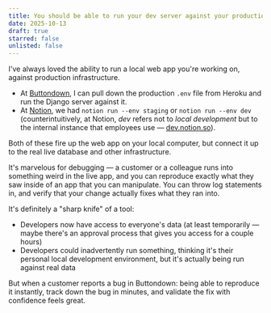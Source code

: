 ```yaml
---
title: You should be able to run your dev server against your production database
date: 2025-10-13
draft: true
starred: false
unlisted: false
---
```

I've always loved the ability to run a local web app you're working on, against production infrastructure.

- At [Buttondown](https://buttondown.com), I can pull down the production `.env` file from Heroku and run the Django server against it.
- At [Notion](https://notion.com/product), we had `notion run --env staging` or `notion run --env dev` (counterintuitively, at Notion, *dev* refers not to *local development* but to the internal instance that employees use — [dev.notion.so](https//dev.notion.so)).

Both of these fire up the web app on your local computer, but connect it up to the real live database and other infrastructure.

It's marvelous for debugging — a customer or a colleague runs into something weird in the live app, and you can reproduce exactly what they saw inside of an app that you can manipulate. You can throw log statements in, and verify that your change actually fixes what they ran into.

It's definitely a "sharp knife" of a tool:

- Developers now have access to everyone's data (at least temporarily — maybe there's an approval process that gives you access for a couple hours)
- Developers could inadvertently run something, thinking it's their personal local development environment, but it's actually being run against real data

But when a customer reports a bug in Buttondown: being able to reproduce it instantly, track down the bug in minutes, and validate the fix with confidence feels great.

